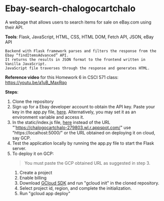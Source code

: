 # Ebay-search-chalogocartchalo
A webpage that allows users to search items for sale on eBay.com using their API.

**Tools**: Flask, JavaScript, HTML, CSS, HTML DOM, Fetch API, JSON, eBay API

	Backend with Flask framework parses and filters the response from the Ebay “findItemsAdvanced” API.
	It returns the results in JSON format to the frontend written in Vanilla JavaScript.
	JavaScript file traverses through the response and generates HTML.

**Reference video** for this Homework 6 in CSCI 571 class: https://youtu.be/a1uB_MaxRqo

**Steps**:

1. Clone the repository
2. Sign up for a Ebay developer account to obtain the API key. Paste your key in the app.py file, [here](https://github.com/ankitd3/Ebay-search-chalogocartchalo/blob/93588f1efe633e31be3f2a35446054a639990a3e/app.py#L9). Alternatively, you may set it as an environment variable and access it.
3. In the static/index.js file, [here](https://github.com/ankitd3/Ebay-search-chalogocartchalo/blob/93588f1efe633e31be3f2a35446054a639990a3e/static/index.js#L4) instead of the URL "'https://chalogocartchalo-279803.wl.r.appspot.com/" use "https://localhost:5000/" or the URL obtained on deploying it on cloud, say GCP.
4. Test the application locally by running the app.py file to start the Flask server.
5. To deploy it on GCP:
	> You must paste the GCP obtained URL as suggested in step 3.
    1. Create a project
    2. Enable billing
    3. Download [GCloud SDK](https://cloud.google.com/sdk/install) and run "gcloud init" in the cloned repository.
    4. Select project id, region, and complete the initialization.
    5. Run "gcloud app deploy"
